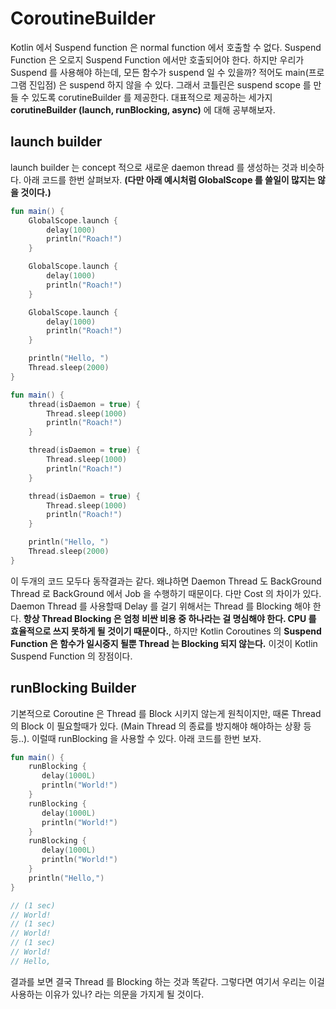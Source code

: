 # CoroutineBuilder

Kotlin 에서 Suspend function 은 normal function 에서 호출할 수 없다. Suspend Function 은 오로지 Suspend Function 에서만 호출되어야 한다. 하지만 우리가 Suspend 를 사용해야 하는데, 모든 함수가 suspend 일 수 있을까? 적어도 main(프로그램 진입점) 은 suspend 하지 않을 수 있다. 그래서 코틀린은 suspend scope 를 만들 수 있도록 corutineBuilder 를 제공한다. 대표적으로 제공하는 세가지 **corutineBuilder (launch, runBlocking, async)** 에 대해 공부해보자.

## launch builder

launch builder 는 concept 적으로 새로운 daemon thread 를 생성하는 것과 비슷하다. 아래 코드를 한번 살펴보자. **(다만 아래 예시처럼 GlobalScope 를 쓸일이 많지는 않을 것이다.)**

```kotlin
fun main() {
    GlobalScope.launch {
        delay(1000)
        println("Roach!")
    }

    GlobalScope.launch {
        delay(1000)
        println("Roach!")
    }

    GlobalScope.launch {
        delay(1000)
        println("Roach!")
    }

    println("Hello, ")
    Thread.sleep(2000)
}
```

```kotlin
fun main() {
    thread(isDaemon = true) {
        Thread.sleep(1000)
        println("Roach!")
    }

    thread(isDaemon = true) {
        Thread.sleep(1000)
        println("Roach!")
    }

    thread(isDaemon = true) {
        Thread.sleep(1000)
        println("Roach!")
    }

    println("Hello, ")
    Thread.sleep(2000)
}
```

이 두개의 코드 모두다 동작결과는 같다. 왜냐하면 Daemon Thread 도 BackGround Thread 로 BackGround 에서 Job 을 수행하기 때문이다. 다만 Cost 의 차이가 있다. Daemon Thread 를 사용할때 Delay 를 걸기 위해서는 Thread 를 Blocking 해야 한다. **항상 Thread Blocking 은 엄청 비싼 비용 중 하나라는 걸 명심해야 한다. CPU 를 효율적으로 쓰지 못하게 될 것이기 때문이다.**, 하지만 Kotlin Coroutines 의 **Suspend Function 은 함수가 일시중지 될뿐 Thread 는 Blocking 되지 않는다.** 이것이 Kotlin Suspend Function 의 장점이다.

## runBlocking Builder

기본적으로 Coroutine 은 Thread 를 Block 시키지 않는게 원칙이지만, 때론 Thread 의 Block 이 필요할때가 있다. (Main Thread 의 종료를 방지해야 해야하는 상황 등등..). 이럴때 runBlocking 을 사용할 수 있다. 아래 코드를 한번 보자.

```kotlin
fun main() { 
    runBlocking {
       delay(1000L)
       println("World!")
    }
    runBlocking {
       delay(1000L)
       println("World!")
    }
    runBlocking {
       delay(1000L)
       println("World!")
    }
    println("Hello,")
}

// (1 sec)
// World!
// (1 sec)
// World!
// (1 sec)
// World!
// Hello,
```

결과를 보면 결국 Thread 를 Blocking 하는 것과 똑같다. 그렇다면 여기서 우리는 이걸 사용하는 이유가 있나? 라는 의문을 가지게 될 것이다.